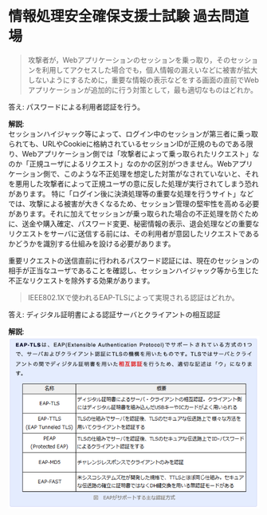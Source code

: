 # 情報処理安全確保支援士試験 過去問道場

> 攻撃者が，Webアプリケーションのセッションを乗っ取り，そのセッションを利用してアクセスした場合でも，個人情報の漏えいなどに被害が拡大しないようにするために，重要な情報の表示などをする画面の直前でWebアプリケーションが追加的に行う対策として，最も適切なものはどれか。

答え: パスワードによる利用者認証を行う。

**解説**:   
  セッションハイジャック等によって、ログイン中のセッションが第三者に乗っ取られても、URLやCookieに格納されているセッションIDが正規のものである限り、Webアプリケーション側では「攻撃者によって乗っ取られたリクエスト」なのか「正規ユーザによるリクエスト」なのかの区別がつきません。Webアプリケーション側で、このような不正処理を想定した対策がなされていないと、それを悪用した攻撃者によって正規ユーザの意に反した処理が実行されてしまう恐れがあります。
  特に「ログイン後に決済処理等の重要な処理を行うサイト」などでは、攻撃による被害が大きくなるため、セッション管理の堅牢性を高める必要があります。それに加えてセッションが乗っ取られた場合の不正処理を防ぐために、送金や購入確定、パスワード変更、秘密情報の表示、退会処理などの重要なリクエストをサーバに送信する前には、その利用者が意図したリクエストであるかどうかを識別する仕組みを設ける必要があります。

  重要リクエストの送信直前に行われるパスワード認証には、現在のセッションの相手が正当なユーザであることを確認し、セッションハイジャック等から生じた不正なリクエストを除外する効果があります。

> IEEE802.1Xで使われるEAP-TLSによって実現される認証はどれか。

答え: ディジタル証明書による認証サーバとクライアントの相互認証

**解説**:  
![images/2.png](./images/2.png)

